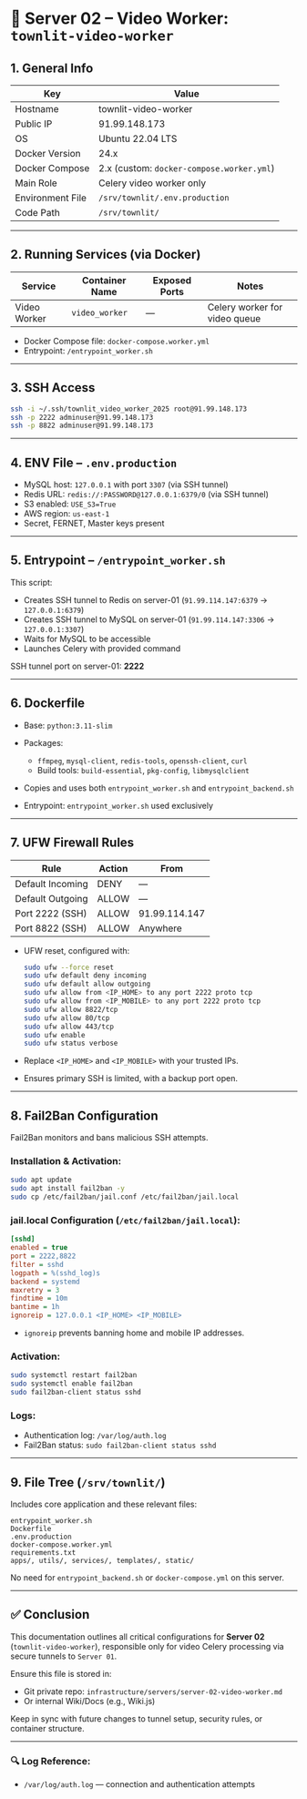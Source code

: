 # 🎥 Server 02 – Video Worker: `townlit-video-worker`

## 1. General Info

| Key              | Value                                     |
| ---------------- | ----------------------------------------- |
| Hostname         | townlit-video-worker                      |
| Public IP        | 91.99.148.173                             |
| OS               | Ubuntu 22.04 LTS                          |
| Docker Version   | 24.x                                      |
| Docker Compose   | 2.x (custom: `docker-compose.worker.yml`) |
| Main Role        | Celery video worker only                  |
| Environment File | `/srv/townlit/.env.production`            |
| Code Path        | `/srv/townlit/`                           |

---

## 2. Running Services (via Docker)

| Service      | Container Name | Exposed Ports | Notes                         |
| ------------ | -------------- | ------------- | ----------------------------- |
| Video Worker | `video_worker` | —             | Celery worker for video queue |

* Docker Compose file: `docker-compose.worker.yml`
* Entrypoint: `/entrypoint_worker.sh`

---

## 3. SSH Access

```bash
ssh -i ~/.ssh/townlit_video_worker_2025 root@91.99.148.173
ssh -p 2222 adminuser@91.99.148.173
ssh -p 8822 adminuser@91.99.148.173
```

---

## 4. ENV File – `.env.production`

* MySQL host: `127.0.0.1` with port `3307` (via SSH tunnel)
* Redis URL: `redis://:PASSWORD@127.0.0.1:6379/0` (via SSH tunnel)
* S3 enabled: `USE_S3=True`
* AWS region: `us-east-1`
* Secret, FERNET, Master keys present

---

## 5. Entrypoint – `/entrypoint_worker.sh`

This script:

* Creates SSH tunnel to Redis on server-01 (`91.99.114.147:6379` → `127.0.0.1:6379`)
* Creates SSH tunnel to MySQL on server-01 (`91.99.114.147:3306` → `127.0.0.1:3307`)
* Waits for MySQL to be accessible
* Launches Celery with provided command

SSH tunnel port on server-01: **2222**

---

## 6. Dockerfile

* Base: `python:3.11-slim`
* Packages:

  * `ffmpeg`, `mysql-client`, `redis-tools`, `openssh-client`, `curl`
  * Build tools: `build-essential`, `pkg-config`, `libmysqlclient`
* Copies and uses both `entrypoint_worker.sh` and `entrypoint_backend.sh`
* Entrypoint: `entrypoint_worker.sh` used exclusively

---

## 7. UFW Firewall Rules

| Rule             | Action | From          |
| ---------------- | ------ | ------------- |
| Default Incoming | DENY   | —             |
| Default Outgoing | ALLOW  | —             |
| Port 2222 (SSH)  | ALLOW  | 91.99.114.147 |
| Port 8822 (SSH)  | ALLOW  | Anywhere      |

* UFW reset, configured with:

  ```bash
  sudo ufw --force reset
  sudo ufw default deny incoming
  sudo ufw default allow outgoing
  sudo ufw allow from <IP_HOME> to any port 2222 proto tcp
  sudo ufw allow from <IP_MOBILE> to any port 2222 proto tcp
  sudo ufw allow 8822/tcp
  sudo ufw allow 80/tcp
  sudo ufw allow 443/tcp
  sudo ufw enable
  sudo ufw status verbose
  ```
* Replace `<IP_HOME>` and `<IP_MOBILE>` with your trusted IPs.
* Ensures primary SSH is limited, with a backup port open.

---

## 8. Fail2Ban Configuration

Fail2Ban monitors and bans malicious SSH attempts.

### Installation & Activation:

```bash
sudo apt update
sudo apt install fail2ban -y
sudo cp /etc/fail2ban/jail.conf /etc/fail2ban/jail.local
```

### jail.local Configuration (`/etc/fail2ban/jail.local`):

```ini
[sshd]
enabled = true
port = 2222,8822
filter = sshd
logpath = %(sshd_log)s
backend = systemd
maxretry = 3
findtime = 10m
bantime = 1h
ignoreip = 127.0.0.1 <IP_HOME> <IP_MOBILE>
```

* `ignoreip` prevents banning home and mobile IP addresses.

### Activation:

```bash
sudo systemctl restart fail2ban
sudo systemctl enable fail2ban
sudo fail2ban-client status sshd
```

### Logs:

* Authentication log: `/var/log/auth.log`
* Fail2Ban status: `sudo fail2ban-client status sshd`

---

## 9. File Tree (`/srv/townlit/`)

Includes core application and these relevant files:

```
entrypoint_worker.sh
Dockerfile
.env.production
docker-compose.worker.yml
requirements.txt
apps/, utils/, services/, templates/, static/
```

No need for `entrypoint_backend.sh` or `docker-compose.yml` on this server.

---

## ✅ Conclusion

This documentation outlines all critical configurations for **Server 02** (`townlit-video-worker`), responsible only for video Celery processing via secure tunnels to `Server 01`.

Ensure this file is stored in:

* Git private repo: `infrastructure/servers/server-02-video-worker.md`
* Or internal Wiki/Docs (e.g., Wiki.js)

Keep in sync with future changes to tunnel setup, security rules, or container structure.

---

### 🔍 Log Reference:

* `/var/log/auth.log` — connection and authentication attempts
